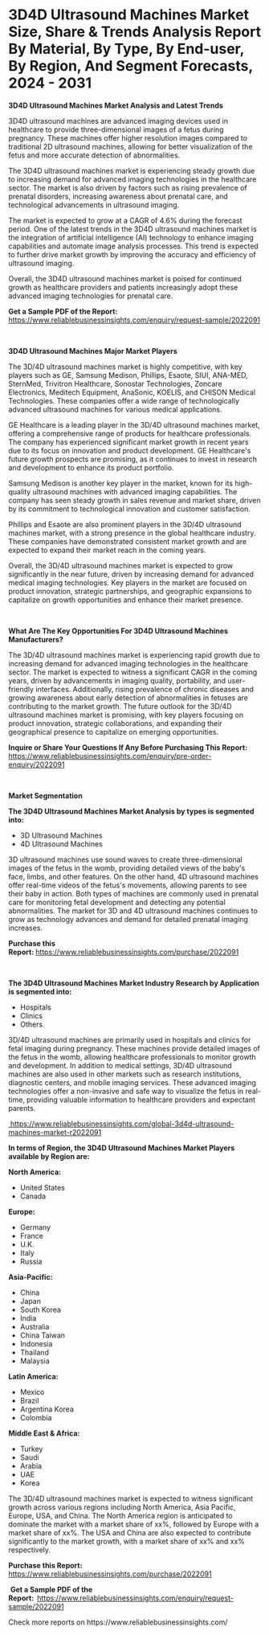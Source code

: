 <p><h1>3D4D Ultrasound Machines Market Size, Share & Trends Analysis Report By Material, By Type, By End-user, By Region, And Segment Forecasts, 2024 - 2031</h1></p><p><strong>3D4D Ultrasound Machines Market Analysis and Latest Trends</strong></p>
<p><p>3D4D ultrasound machines are advanced imaging devices used in healthcare to provide three-dimensional images of a fetus during pregnancy. These machines offer higher resolution images compared to traditional 2D ultrasound machines, allowing for better visualization of the fetus and more accurate detection of abnormalities.</p><p>The 3D4D ultrasound machines market is experiencing steady growth due to increasing demand for advanced imaging technologies in the healthcare sector. The market is also driven by factors such as rising prevalence of prenatal disorders, increasing awareness about prenatal care, and technological advancements in ultrasound imaging.</p><p>The market is expected to grow at a CAGR of 4.6% during the forecast period. One of the latest trends in the 3D4D ultrasound machines market is the integration of artificial intelligence (AI) technology to enhance imaging capabilities and automate image analysis processes. This trend is expected to further drive market growth by improving the accuracy and efficiency of ultrasound imaging.</p><p>Overall, the 3D4D ultrasound machines market is poised for continued growth as healthcare providers and patients increasingly adopt these advanced imaging technologies for prenatal care.</p></p>
<p><strong>Get a Sample PDF of the Report:&nbsp;</strong> <a href="https://www.reliablebusinessinsights.com/enquiry/request-sample/2022091">https://www.reliablebusinessinsights.com/enquiry/request-sample/2022091</a></p>
<p>&nbsp;</p>
<p><strong>3D4D Ultrasound Machines Major Market Players</strong></p>
<p><p>The 3D/4D ultrasound machines market is highly competitive, with key players such as GE, Samsung Medison, Phillips, Esaote, SIUI, ANA-MED, SternMed, Trivitron Healthcare, Sonostar Technologies, Zoncare Electronics, Meditech Equipment, AnaSonic, KOELIS, and CHISON Medical Technologies. These companies offer a wide range of technologically advanced ultrasound machines for various medical applications.</p><p>GE Healthcare is a leading player in the 3D/4D ultrasound machines market, offering a comprehensive range of products for healthcare professionals. The company has experienced significant market growth in recent years due to its focus on innovation and product development. GE Healthcare's future growth prospects are promising, as it continues to invest in research and development to enhance its product portfolio.</p><p>Samsung Medison is another key player in the market, known for its high-quality ultrasound machines with advanced imaging capabilities. The company has seen steady growth in sales revenue and market share, driven by its commitment to technological innovation and customer satisfaction.</p><p>Phillips and Esaote are also prominent players in the 3D/4D ultrasound machines market, with a strong presence in the global healthcare industry. These companies have demonstrated consistent market growth and are expected to expand their market reach in the coming years.</p><p>Overall, the 3D/4D ultrasound machines market is expected to grow significantly in the near future, driven by increasing demand for advanced medical imaging technologies. Key players in the market are focused on product innovation, strategic partnerships, and geographic expansions to capitalize on growth opportunities and enhance their market presence.</p></p>
<p>&nbsp;</p>
<p><strong>What Are The Key Opportunities For 3D4D Ultrasound Machines Manufacturers?</strong></p>
<p><p>The 3D/4D ultrasound machines market is experiencing rapid growth due to increasing demand for advanced imaging technologies in the healthcare sector. The market is expected to witness a significant CAGR in the coming years, driven by advancements in imaging quality, portability, and user-friendly interfaces. Additionally, rising prevalence of chronic diseases and growing awareness about early detection of abnormalities in fetuses are contributing to the market growth. The future outlook for the 3D/4D ultrasound machines market is promising, with key players focusing on product innovation, strategic collaborations, and expanding their geographical presence to capitalize on emerging opportunities.</p></p>
<p><strong>Inquire or Share Your Questions If Any Before Purchasing This Report:</strong> <a href="https://www.reliablebusinessinsights.com/enquiry/pre-order-enquiry/2022091">https://www.reliablebusinessinsights.com/enquiry/pre-order-enquiry/2022091</a></p>
<p>&nbsp;</p>
<p><strong>Market Segmentation</strong></p>
<p><strong>The 3D4D Ultrasound Machines Market Analysis by types is segmented into:</strong></p>
<p><ul><li>3D Ultrasound Machines</li><li>4D Ultrasound Machines</li></ul></p>
<p><p>3D ultrasound machines use sound waves to create three-dimensional images of the fetus in the womb, providing detailed views of the baby's face, limbs, and other features. On the other hand, 4D ultrasound machines offer real-time videos of the fetus's movements, allowing parents to see their baby in action. Both types of machines are commonly used in prenatal care for monitoring fetal development and detecting any potential abnormalities. The market for 3D and 4D ultrasound machines continues to grow as technology advances and demand for detailed prenatal imaging increases.</p></p>
<p><strong>Purchase this Report:&nbsp;</strong><a href="https://www.reliablebusinessinsights.com/purchase/2022091">https://www.reliablebusinessinsights.com/purchase/2022091</a></p>
<p>&nbsp;</p>
<p><strong>The 3D4D Ultrasound Machines Market Industry Research by Application is segmented into:</strong></p>
<p><ul><li>Hospitals</li><li>Clinics</li><li>Others</li></ul></p>
<p><p>3D/4D ultrasound machines are primarily used in hospitals and clinics for fetal imaging during pregnancy. These machines provide detailed images of the fetus in the womb, allowing healthcare professionals to monitor growth and development. In addition to medical settings, 3D/4D ultrasound machines are also used in other markets such as research institutions, diagnostic centers, and mobile imaging services. These advanced imaging technologies offer a non-invasive and safe way to visualize the fetus in real-time, providing valuable information to healthcare providers and expectant parents.</p></p>
<p><a href="https://www.reliablebusinessinsights.com/global-3d4d-ultrasound-machines-market-r2022091">&nbsp;https://www.reliablebusinessinsights.com/global-3d4d-ultrasound-machines-market-r2022091</a></p>
<p><strong>In terms of Region, the 3D4D Ultrasound Machines Market Players available by Region are:</strong></p>
<p>
    <p> <strong> North America: </strong>
        <ul>
            <li>United States</li>
            <li>Canada</li>
        </ul>
        </p> 
    <p> <strong> Europe: </strong>
        <ul>
            <li>Germany</li>
            <li>France</li>
            <li>U.K.</li>
            <li>Italy</li>
            <li>Russia</li>
        </ul>
        </p> 
    <p> <strong> Asia-Pacific: </strong>
        <ul>
            <li>China</li>
            <li>Japan</li>
            <li>South Korea</li>
            <li>India</li>
            <li>Australia</li>
            <li>China Taiwan</li>
            <li>Indonesia</li>
            <li>Thailand</li>
            <li>Malaysia</li>
        </ul>
        </p> 
    <p> <strong> Latin America: </strong>
        <ul>
            <li>Mexico</li>
            <li>Brazil</li>
            <li>Argentina Korea</li>
            <li>Colombia</li>
        </ul>
        </p> 
    <p> <strong> Middle East & Africa: </strong>
        <ul>
            <li>Turkey</li>
            <li>Saudi</li>
            <li>Arabia</li>
            <li>UAE</li>
            <li>Korea</li>
        </ul>
    </p>
    </p>
<p><p>The 3D/4D ultrasound machines market is expected to witness significant growth across various regions including North America, Asia Pacific, Europe, USA, and China. The North America region is anticipated to dominate the market with a market share of xx%, followed by Europe with a market share of xx%. The USA and China are also expected to contribute significantly to the market growth, with a market share of xx% and xx% respectively.</p></p>
<p><strong>Purchase this Report: </strong><a href="https://www.reliablebusinessinsights.com/purchase/2022091">https://www.reliablebusinessinsights.com/purchase/2022091</a></p>
<p>&nbsp;<strong>Get a Sample PDF of the Report:&nbsp;&nbsp;</strong><a href="https://www.reliablebusinessinsights.com/enquiry/request-sample/2022091">https://www.reliablebusinessinsights.com/enquiry/request-sample/2022091</a></p>
<p><strong></strong></p>
<p>Check more reports on https://www.reliablebusinessinsights.com/</p>